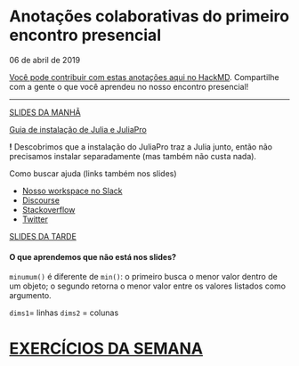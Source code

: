 # Anotações colaborativas do primeiro encontro presencial
06 de abril de 2019

[Você pode contribuir com estas anotações aqui no HackMD](https://hackmd.io/pJT-_hOVS_CSURtgGo8cBA?edit). Compartilhe com a gente o que você aprendeu no nosso encontro presencial!

---
[SLIDES DA MANHÃ](https://docs.google.com/presentation/d/e/2PACX-1vTPZJKszLq5yBQeYzwIkBibA-9hZjdKw5iuUwHNJQqoEc9RLa_PBfNAqJzVVREVQ7g3O5O9NCxwLyfK/pub?start=true&loop=false&delayms=3000)  

[Guia de instalação de Julia e JuliaPro](https://github.com/julia-diversity-and-inclusion/juliaCluBR/blob/master/tutoriais/00_instalacao-julia-windows.md)  

**!** Descobrimos que a instalação do JuliaPro traz a Julia junto, então não precisamos instalar separadamente (mas também não custa nada).  

Como buscar ajuda (links também nos slides)  
   - [Nosso workspace no Slack](https://julia-diversity-ptbr.slack.com)
   - [Discourse](https://discourse.julialang.org/)
   - [Stackoverflow](https://stackoverflow.com/questions/tagged/julia?sort=frequent&pageSize=15)
   - [Twitter](https://twitter.com/hashtag/julialang?f=tweets&vertical=default&src=hash)

[SLIDES DA TARDE](https://drive.google.com/file/d/1wv8K8uXySIF6AHfYtOdgIhCzVUSHO1nV/view?usp=sharing) 

#### O que aprendemos que não está nos slides?
`minumum()` é diferente de  `min()`: o primeiro busca o menor valor dentro de um objeto; o segundo retorna o menor valor entre os valores listados como argumento.

`dims1`= linhas
`dims2` = colunas

# **[EXERCÍCIOS DA SEMANA](https://hackmd.io/s/S10POjPtE)**


